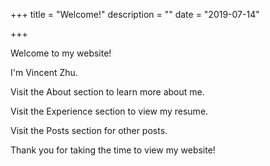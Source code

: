 +++
title = "Welcome!"
description = ""
date = "2019-07-14"

+++

Welcome to my website! 

I'm Vincent Zhu. 

Visit the About section to learn more about me.

Visit the Experience section to view my resume.

Visit the Posts section for other posts.

Thank you for taking the time to view my website!